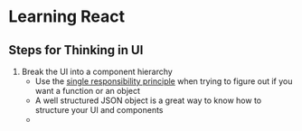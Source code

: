 
# Learning React
## Steps for Thinking in UI
1. Break the UI into a component hierarchy
	- Use the [single responsibility principle](https://en.wikipedia.org/wiki/Single-responsibility_principle) when trying to figure out if you want a function or an object
	- A well structured JSON object is a great way to know how to structure your UI and components
	- 

<!--stackedit_data:
eyJoaXN0b3J5IjpbLTU4OTUwODUwOF19
-->